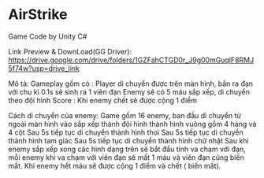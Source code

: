 # AirStrike
Game Code by Unity C#


Link Preview & DownLoad(GG Driver): https://drive.google.com/drive/folders/1GZFahCTGD0r_J9g00mGuqlF8RMJ5f74w?usp=drive_link



Mô tả: 
Gameplay gồm có :
Player di chuyển được trên màn hình, bắn ra đạn với chu kì 0.1s sẽ sinh ra 1 viên đạn
 Enemy sẽ có 5 máu sắp xếp, di chuyển theo đội hình
Score : Khi enemy chết sẽ được cộng 1 điểm

Cách di chuyển của enemy:
Game gồm 16 enemy, ban đầu di chuyển từ ngoài màn hình vào sắp xếp thành đội hình thành hình vuông gồm 4 hàng và 4 cột
Sau 5s tiếp tục di chuyển thành hình thoi
Sau 5s tiếp tục di chuyển thành hình tam giác
Sau 5s tiếp tục di chuyển thành hình chữ nhật
Sau khi enemy sắp xếp xong các hình dạng trên sẽ bắt đầu tính va chạm với đạn, mỗi enemy khi va chạm với viên đạn sẽ mất 1 máu và viên đạn cũng biến mất. Khi enemy hết máu sẽ được cộng 1 điểm và chết ( biến mất). 
